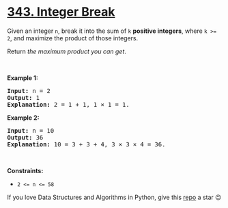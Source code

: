 # [343. Integer Break][title]

<p>Given an integer <code>n</code>, break it into the sum of <code>k</code> <strong>positive integers</strong>, where <code>k &gt;= 2</code>, and maximize the product of those integers.</p>
<p>Return <em>the maximum product you can get</em>.</p>
<p> </p>
<p><strong>Example 1:</strong></p>
<pre><strong>Input:</strong> n = 2
<strong>Output:</strong> 1
<strong>Explanation:</strong> 2 = 1 + 1, 1 × 1 = 1.
</pre>
<p><strong>Example 2:</strong></p>
<pre><strong>Input:</strong> n = 10
<strong>Output:</strong> 36
<strong>Explanation:</strong> 10 = 3 + 3 + 4, 3 × 3 × 4 = 36.
</pre>
<p> </p>
<p><strong>Constraints:</strong></p>
<ul>
<li><code>2 &lt;= n &lt;= 58</code></li>
</ul>


If you love Data Structures and Algorithms in Python, give this [repo][me] a star :wink:

[title]: https://leetcode.com/problems/integer-break
[me]: https://github.com/bumblebee211196/awesome-python-leetcode